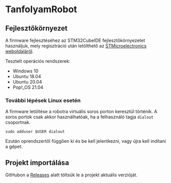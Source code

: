 # TanfolyamRobot

## Fejlesztőkörnyezet

A firmware fejlesztéséhez az STM32CubeIDE fejlesztőkörnyezetet használjuk, mely regisztráció után letölthető az [STMicroelectronics weboldaláról](https://www.st.com/en/development-tools/stm32cubeide.html).

Tesztelt operációs rendszerek: 
 * Windows 10
 * Ubuntu 18.04
 * Ubuntu 20.04
 * Pop!_OS 21.04

### További lépések Linux esetén
A firmware letöltése a robotra virtuális soros porton keresztül történik. A soros portok csak akkor használhatóak, ha a felhasználó tagja `dialout` csoportnak. 

```
sudo adduser $USER dialout
```

Ezután oprendszertől függően ki és be kell jelentkezni, vagy újra kell indítani a gépet.

## Projekt importálása
GitHubon a [Releases](https://github.com/legokor/TanfolyamRobot/releases) alatt töltsük le a projekt aktuális verzióját.


